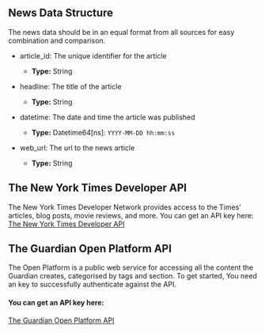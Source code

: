 ## News Data Structure

The news data should be in an equal format from all sources for easy combination and comparison.

- article_id: The unique identifier for the article
    - **Type:** String

- headline: The title of the article
    - **Type:** String

- datetime: The date and time the article was published
    - **Type:** Datetime64[ns]: `YYYY-MM-DD hh:mm:ss`

- web_url: The url to the news article
    - **Type:** String

## The New York Times Developer API

The New York Times Developer Network provides access to the Times' articles, blog posts, movie reviews, and more. You can get an API key here: [The New York Times Developer API](https://developer.nytimes.com/)

## The Guardian Open Platform API

The Open Platform is a public web service for accessing all the content the Guardian creates, categorised by tags and section. To get started, You need an key to successfully authenticate against the API.

#### You can get an API key here:
[The Guardian Open Platform API](https://open-platform.theguardian.com/access/)
